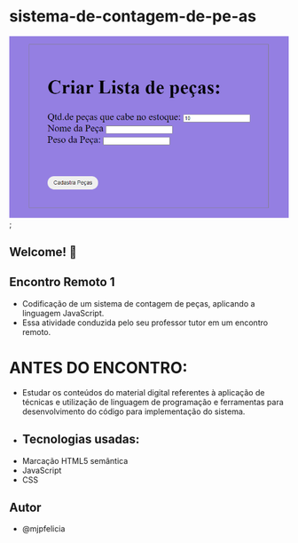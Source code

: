 # sistema-de-contagem-de-pe-as
![Design preview for the Bookmark landing page coding challenge](/cadastroDepecas.png);

## Welcome! 👋

## Encontro Remoto 1
- Codificação de um sistema de contagem de peças, aplicando a linguagem JavaScript.
- Essa atividade conduzida pelo seu professor tutor em um encontro remoto.
 
# ANTES DO ENCONTRO:
- Estudar os conteúdos do material digital referentes à aplicação de técnicas e utilização de 
 linguagem de programação e ferramentas para desenvolvimento do código para implementação do sistema.
- ## Tecnologias usadas:
- Marcação HTML5 semântica
- JavaScript
- CSS
## Autor
- @mjpfelicia
